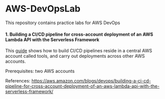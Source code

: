 # AWS-DevOpsLab
This repository contains practice labs for AWS DevOps

#### 1. Building a CI/CD pipeline for cross-account deployment of an AWS Lambda API with the Serverless Framework
This [guide](https://github.com/juliehub/AWS-DevOpsLab/blob/master/cicd-api.md) shows how to build CI/CD pipelines reside in a central AWS account called tools, and carry out deployments across other AWS accounts.

Prerequisites: two AWS accounts

References:
https://aws.amazon.com/blogs/devops/building-a-ci-cd-pipeline-for-cross-account-deployment-of-an-aws-lambda-api-with-the-serverless-framework/
